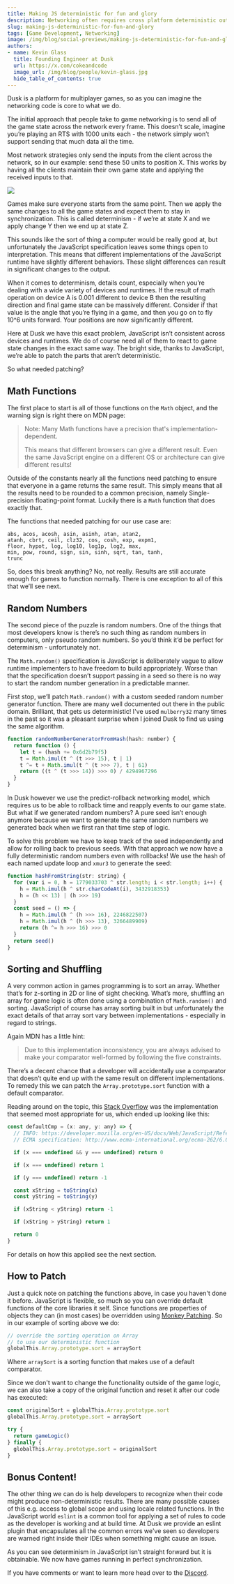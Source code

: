 ```yaml
---
title: Making JS deterministic for fun and glory  
description: Networking often requires cross platform deterministic outcomes - how can JS do that? 
slug: making-js-deterministic-for-fun-and-glory 
tags: [Game Development, Networking]
image: /img/blog/social-previews/making-js-deterministic-for-fun-and-glory.png
authors:
- name: Kevin Glass 
  title: Founding Engineer at Dusk  
  url: https://x.com/cokeandcode
  image_url: /img/blog/people/kevin-glass.jpg
  hide_table_of_contents: true
---
```


<head>
  <title>Making JS deterministic for fun and glory</title>
  <meta property="og:title" content="Making JS deterministic for fun and glory"/>
</head>

Dusk is a platform for multiplayer games, so as you can imagine the networking code is core to what we do.

The initial approach that people take to game networking is to send all of the game state across the network every frame. This doesn’t scale, imagine you’re playing an RTS with 1000 units each - the network simply won’t support sending that much data all the time.

Most network strategies only send the inputs from the client across the network, so in our example: send these 50 units to position X. This works by having all the clients maintain their own game state and applying the received inputs to that. 

![](/img/blog/callouts/determinism-diagram.png)

Games make sure everyone starts from the same point. Then we apply the same changes to all the game states and expect them to stay in synchronization. This is called determinism - if we’re at state X and we apply change Y then we end up at state Z. 

This sounds like the sort of thing a computer would be really good at, but unfortunately the JavaScript specification leaves some things open to interpretation. This means that different implementations of the JavaScript runtime have slightly different behaviors. These slight differences can result in significant changes to the output.

When it comes to determinism, details count, especially when you’re dealing with a wide variety of devices and runtimes. If the result of math operation on device A is 0.001 different to device B then the resulting direction and final game state can be massively different. Consider if that value is the angle that you’re flying in a game, and then you go on to fly 10^6 units forward. Your positions are now significantly different.

Here at Dusk we have this exact problem, JavaScript isn’t consistent across devices and runtimes. We do of course need all of them to react to game state changes in the exact same way. The bright side, thanks to JavaScript, we’re able to patch the parts that aren’t deterministic. 

So what needed patching?

## Math Functions

The first place to start is all of those functions on the `Math` object, and the warning sign is right there on MDN page:

> Note: Many Math functions have a precision that's implementation-dependent.
>
> This means that different browsers can give a different result. Even the same JavaScript engine on a different OS or architecture can give different results!

Outside of the constants nearly all the functions need patching to ensure that everyone in a game returns the same result. This simply means that all the results need to be rounded to a common precision, namely Single-precision floating-point format. Luckily there is a `Math` function that does exactly that.

The functions that needed patching for our use case are:

```
abs, acos, acosh, asin, asinh, atan, atan2, 
atanh, cbrt, ceil, clz32, cos, cosh, exp, expm1, 
floor, hypot, log, log10, log1p, log2, max, 
min, pow, round, sign, sin, sinh, sqrt, tan, tanh, 
trunc 
```

So, does this break anything? No, not really. Results are still accurate enough for games to function normally. There is one exception to all of this that we’ll see next.

## Random Numbers

The second piece of the puzzle is random numbers. One of the things that most developers know is there’s no such thing as random numbers in computers, only pseudo random numbers. So you’d think it’d be perfect for determinism - unfortunately not. 

The `Math.random()` specification is JavaScript is deliberately vague to allow runtime implementers to have freedom to build appropriately. Worse than that the specification doesn’t support passing in a seed so there is no way to start the random number generation in a predictable manner.

First stop, we’ll patch `Math.random()` with a custom seeded random number generator function. There are many well documented out there in the public domain. Brilliant, that gets us deterministic! I've used `mulberry32` many times in the past so it was a pleasant surprise when I joined Dusk to find us using the same algorithm.

```javascript
function randomNumberGeneratorFromHash(hash: number) {
  return function () {
    let t = (hash += 0x6d2b79f5)
    t = Math.imul(t ^ (t >>> 15), t | 1)
    t ^= t + Math.imul(t ^ (t >>> 7), t | 61)
    return ((t ^ (t >>> 14)) >>> 0) / 4294967296
  }
}
```

In Dusk however we use the predict-rollback networking model, which requires us to be able to rollback time and reapply events to our game state. But what if we generated random numbers? A pure seed isn’t enough anymore because we want to generate the same random numbers we generated back when we first ran that time step of logic. 

To solve this problem we have to keep track of the seed independently and allow for rolling back to previous seeds. With that approach we now have a fully deterministic random numbers even with rollbacks! We use the hash of each named update loop and `xmur3` to generate the seed:

```javascript
function hashFromString(str: string) {
  for (var i = 0, h = 1779033703 ^ str.length; i < str.length; i++) {
    h = Math.imul(h ^ str.charCodeAt(i), 3432918353)
    h = (h << 13) | (h >>> 19)
  }
  const seed = () => {
    h = Math.imul(h ^ (h >>> 16), 2246822507)
    h = Math.imul(h ^ (h >>> 13), 3266489909)
    return (h ^= h >>> 16) >>> 0
  }
  return seed()
}
```

## Sorting and Shuffling

A very common action in games programming is to sort an array. Whether that’s for z-sorting in 2D or line of sight checking. What’s more, shuffling an array for game logic is often done using a combination of `Math.random()` and sorting. JavaScript of course has array sorting built in but unfortunately the exact details of that array sort vary between implementations - especially in regard to strings.

Again MDN has a little hint:

> Due to this implementation inconsistency, you are always advised to make your comparator well-formed by following the five constraints.

There’s a decent chance that a developer will accidentally use a comparator that doesn’t quite end up with the same result on different implementations. To remedy this we can patch the `Array.prototype.sort` function with a default comparator.

Reading around on the topic, this [Stack Overflow](https://stackoverflow.com/questions/47334234/how-to-implement-array-prototype-sort-default-compare-function/47349064#47349064) was the implementation that seemed most appropriate for us, which ended up looking like this:

```javascript
const defaultCmp = (x: any, y: any) => {
  // INFO: https://developer.mozilla.org/en-US/docs/Web/JavaScript/Reference/Global_Objects/Array/sort
  // ECMA specification: http://www.ecma-international.org/ecma-262/6.0/#sec-sortcompare

  if (x === undefined && y === undefined) return 0

  if (x === undefined) return 1

  if (y === undefined) return -1

  const xString = toString(x)
  const yString = toString(y)

  if (xString < yString) return -1

  if (xString > yString) return 1

  return 0
}
```

For details on how this applied see the next section.

## How to Patch

Just a quick note on patching the functions above, in case you haven't done it before. JavaScript is flexible, so much so you can override default functions of the core libraries it self. Since functions are properties of objects they can (in most cases) be overridden using [Monkey Patching](https://www.audero.it/blog/2016/12/05/monkey-patching-javascript/). So in our example of sorting above we do:

```javascript
// override the sorting operation on Array 
// to use our deterministic function
globalThis.Array.prototype.sort = arraySort
```

Where `arraySort` is a sorting function that makes use of a default comparator. 

Since we don't want to change the functionality outside of the game logic, we can also take a copy of the original function and reset it after our code has executed:

```javascript
const originalSort = globalThis.Array.prototype.sort
globalThis.Array.prototype.sort = arraySort

try {
  return gameLogic()
} finally {
  globalThis.Array.prototype.sort = originalSort
}
```

## Bonus Content!

The other thing we can do is help developers to recognize when their code might produce non-deterministic results. There are many possible causes of this e.g. access to global scope and using locale related functions. In the JavaScript world `eslint` is a common tool for applying a set of rules to code as the developer is working and at build time. At Dusk we provide an eslint plugin that encapsulates all the common errors we've seen so developers are warned right inside their IDEs when something might cause an issue.

As you can see determinism in JavaScript isn’t straight forward but it is obtainable. We now have games running in perfect synchronization.

If you have comments or want to learn more head over to the [Discord](https://discord.gg/dusk-devs).
